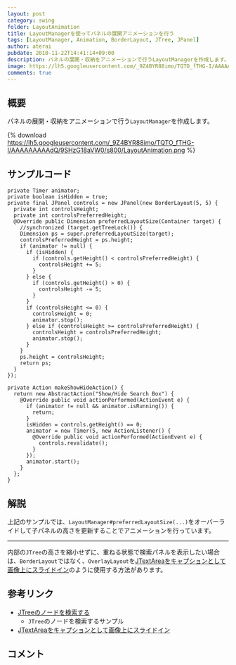 ```yaml
---
layout: post
category: swing
folder: LayoutAnimation
title: LayoutManagerを使ってパネルの展開アニメーションを行う
tags: [LayoutManager, Animation, BorderLayout, JTree, JPanel]
author: aterai
pubdate: 2010-11-22T14:41:14+09:00
description: パネルの展開・収納をアニメーションで行うLayoutManagerを作成します。
image: https://lh5.googleusercontent.com/_9Z4BYR88imo/TQTO_fTHG-I/AAAAAAAAAdQ/9SHzG18aVW0/s800/LayoutAnimation.png
comments: true
---
```

## 概要
パネルの展開・収納をアニメーションで行う`LayoutManager`を作成します。

{% download https://lh5.googleusercontent.com/_9Z4BYR88imo/TQTO_fTHG-I/AAAAAAAAAdQ/9SHzG18aVW0/s800/LayoutAnimation.png %}

## サンプルコード
<pre class="prettyprint"><code>private Timer animator;
private boolean isHidden = true;
private final JPanel controls = new JPanel(new BorderLayout(5, 5) {
  private int controlsHeight;
  private int controlsPreferredHeight;
  @Override public Dimension preferredLayoutSize(Container target) {
    //synchronized (target.getTreeLock()) {
    Dimension ps = super.preferredLayoutSize(target);
    controlsPreferredHeight = ps.height;
    if (animator != null) {
      if (isHidden) {
        if (controls.getHeight() &lt; controlsPreferredHeight) {
          controlsHeight += 5;
        }
      } else {
        if (controls.getHeight() &gt; 0) {
          controlsHeight -= 5;
        }
      }
      if (controlsHeight &lt;= 0) {
        controlsHeight = 0;
        animator.stop();
      } else if (controlsHeight &gt;= controlsPreferredHeight) {
        controlsHeight = controlsPreferredHeight;
        animator.stop();
      }
    }
    ps.height = controlsHeight;
    return ps;
  }
});

private Action makeShowHideAction() {
  return new AbstractAction("Show/Hide Search Box") {
    @Override public void actionPerformed(ActionEvent e) {
      if (animator != null &amp;&amp; animator.isRunning()) {
        return;
      }
      isHidden = controls.getHeight() == 0;
      animator = new Timer(5, new ActionListener() {
        @Override public void actionPerformed(ActionEvent e) {
          controls.revalidate();
        }
      });
      animator.start();
    }
  };
}
</code></pre>

## 解説
上記のサンプルでは、`LayoutManager#preferredLayoutSize(...)`をオーバーライドして子パネルの高さを更新することでアニメーションを行っています。

- - - -
内部の`JTree`の高さを縮小せずに、重ねる状態で検索パネルを表示したい場合は、`BorderLayout`ではなく、`OverlayLayout`を[JTextAreaをキャプションとして画像上にスライドイン](http://ateraimemo.com/Swing/EaseInOut.html)のように使用する方法があります。

## 参考リンク
- [JTreeのノードを検索する](http://ateraimemo.com/Swing/SearchBox.html)
    - `JTree`のノードを検索するサンプル
- [JTextAreaをキャプションとして画像上にスライドイン](http://ateraimemo.com/Swing/EaseInOut.html)

<!-- dummy comment line for breaking list -->

## コメント
